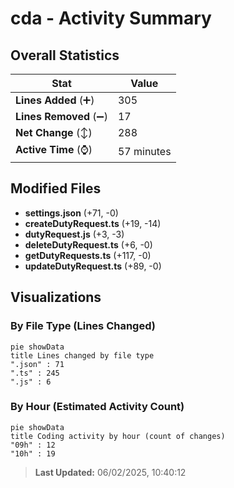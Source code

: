 # cda - Activity Summary 

## Overall Statistics

| Stat                   | Value                                                             |
| ---------------------- | ----------------------------------------------------------------- |
| **Lines Added** (➕)   | 305                                          |
| **Lines Removed** (➖) | 17                                        |
| **Net Change** (↕)    | 288                |
| **Active Time** (⌚)   | 57 minutes |


## Modified Files
- **settings.json** (+71, -0)
- **createDutyRequest.ts** (+19, -14)
- **dutyRequest.js** (+3, -3)
- **deleteDutyRequest.ts** (+6, -0)
- **getDutyRequests.ts** (+117, -0)
- **updateDutyRequest.ts** (+89, -0)

## Visualizations

### By File Type (Lines Changed)

```mermaid
pie showData
title Lines changed by file type
".json" : 71
".ts" : 245
".js" : 6
```

### By Hour (Estimated Activity Count)

```mermaid
pie showData
title Coding activity by hour (count of changes)
"09h" : 12
"10h" : 19
```


> **Last Updated:** 06/02/2025, 10:40:12